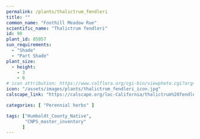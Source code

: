 ```yaml
---
permalink: /plants/thalictrum_fendleri
title: ""
common_name: "Foothill Meadow Rue"
scientific_name: "Thalictrum fendleri"
id: 90
plant_id: 85057
sun_requirements:
  - "Shade"
  - "Part Shade"
plant_size:
  - height: 
    - 3
    - 6
# icon attribution: https://www.calflora.org/cgi-bin/viewphoto.cgi?arg=/app/up/mg/126/mg37835-0.jpg 
icon: "/assets/images/plants/thalictrum_fendleri_icon.jpg"
calscape_link: "https://calscape.org/loc-California/thalictrum%20fendleri(%20)"

categories: [ "Perennial herbs" ]

tags: ["Humboldt_County_Native",
       "CNPS_master_inventory"
      ]
---
```


